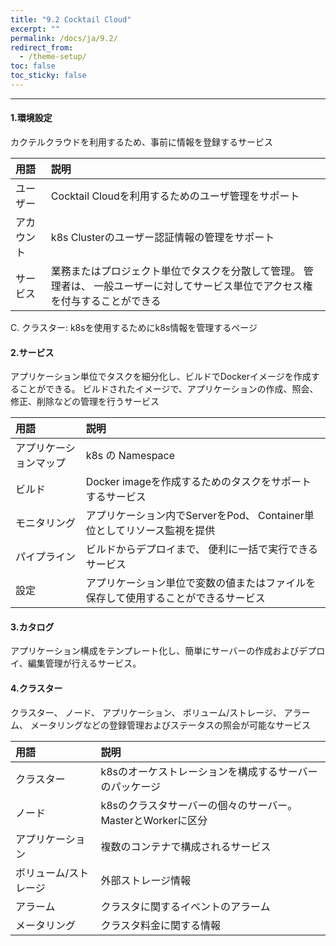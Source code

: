 ```yaml
---
title: "9.2 Cocktail Cloud"
excerpt: ""
permalink: /docs/ja/9.2/
redirect_from:
  - /theme-setup/
toc: false
toc_sticky: false
---
```



---
#### 1.環境設定

カクテルクラウドを利用するため、事前に情報を登録するサービス

| **用語** | **説明** |
| :--- | :--- |
| ユーザー | Cocktail Cloudを利用するためのユーザ管理をサポート |
| アカウント | k8s Clusterのユーザー認証情報の管理をサポート |
| サービス | 業務またはプロジェクト単位でタスクを分散して管理。 管理者は、 一般ユーザーに対してサービス単位でアクセス権を付与することができる |

C. クラスター: k8sを使用するためにk8s情報を管理するページ

#### 2.サービス

アプリケーション単位でタスクを細分化し、ビルドでDockerイメージを作成することができる。 ビルドされたイメージで、アプリケーションの作成、照会、修正、削除などの管理を行うサービス

| **用語** | **説明** |
| :--- | :--- |
| アプリケーションマップ | k8s の Namespace |
| ビルド | Docker imageを作成するためのタスクをサポートするサービス |
| モニタリング | アプリケーション内でServerをPod、 Container単位としてリソース監視を提供 |
| パイプライン | ビルドからデプロイまで、 便利に一括で実行できるサービス |
| 設定 | アプリケーション単位で変数の値またはファイルを保存して使用することができるサービス |

#### 3.カタログ

アプリケーション構成をテンプレート化し、簡単にサーバーの作成およびデプロイ、編集管理が行えるサービス。

#### 4.クラスター

クラスター、 ノード、 アプリケーション、 ボリューム/ストレージ、 アラーム、 メータリングなどの登録管理およびステータスの照会が可能なサービス

| **用語** | **説明** |
| :--- | :--- |
| クラスター | k8sのオーケストレーションを構成するサーバーのパッケージ |
| ノード | k8sのクラスタサーバーの個々のサーバー。MasterとWorkerに区分 |
| アプリケーション | 複数のコンテナで構成されるサービス |
| ボリューム/ストレージ | 外部ストレージ情報 |
| アラーム | クラスタに関するイベントのアラーム |
| メータリング | クラスタ料金に関する情報 |

